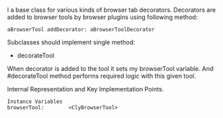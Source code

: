 I a base class for various kinds of browser tab decorators.
Decorators are added to browser tools by browser plugins using following method: 

	aBrowserTool addDecorator: aBrowserToolDecorator
	
Subclasses should implement single method: 

- decorateTool

When decorator is added to the tool it sets my browserTool variable.
And #decorateTool method performs required logic with this given tool.
 
Internal Representation and Key Implementation Points.

    Instance Variables
	browserTool:		<ClyBrowserTool>